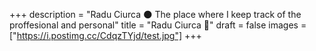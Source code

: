 +++
description = "Radu Ciurca 🌑 The place where I keep track of the proffesional and personal"
title = "Radu Ciurca 🦄"
draft = false
images = ["https://i.postimg.cc/CdqzTYjd/test.jpg"]
+++
